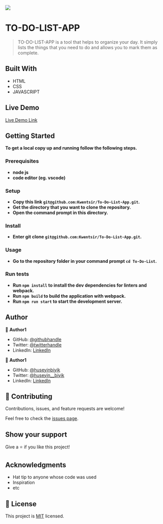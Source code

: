 ![](https://img.shields.io/badge/Microverse-blueviolet)

# TO-DO-LIST-APP

> TO-DO-LIST-APP is a tool that helps to organize your day. It simply lists the things that you need to do and allows you to mark them as complete.


## Built With

- HTML
- CSS
- JAVASCRIPT

## Live Demo

[Live Demo Link](https://kwentsir.github.io/To-Do-List-App/)


## Getting Started

**To get a local copy up and running follow the following steps.**

### Prerequisites

- **node js**
- **code editor (eg. vscode)**

### Setup

- **Copy this link `git@github.com:Kwentsir/To-Do-List-App.git`.**
- **Get the directory that you want to clone the repository.**
- **Open the command prompt in this directory.**

### Install

- **Enter git clone `git@github.com:Kwentsir/To-Do-List-App.git`.**

### Usage

- **Go to the repository folder in your command prompt `cd To-Do-List`.**

### Run tests

- **Run `npm install` to install the dev dependencies for linters and webpack.**
- **Run `npm build` to build the application with webpack.**
- **Run `npm run start` to start the development server.**




## Author

👤 **Author1**

- GitHub: [@githubhandle](https://github.com/Kwentsir)
- Twitter: [@twitterhandle](https://twitter.com/jkwentsir)
- LinkedIn: [LinkedIn](https://www.linkedin.com/in/josephkwentsir/)

👤 **Author1**

- GitHub: [@huseyinbiyik](https://github.com/huseyinbiyik)
- Twitter: [@huseyin__biyik](https://twitter.com/huseyin__biyik)
- LinkedIn: [LinkedIn](https://www.linkedin.com/in/huseyin-b%C4%B1y%C4%B1k/)


## 🤝 Contributing

Contributions, issues, and feature requests are welcome!

Feel free to check the [issues page](../../issues/).

## Show your support

Give a ⭐️ if you like this project!

## Acknowledgments

- Hat tip to anyone whose code was used
- Inspiration
- etc

## 📝 License

This project is [MIT](./MIT.md) licensed.
